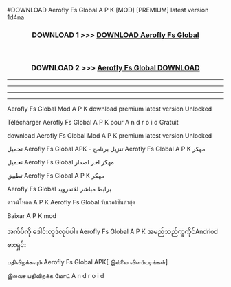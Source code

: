 #DOWNLOAD Aerofly Fs Global  A P K [MOD] [PREMIUM] latest version 1d4na



<div align="center">

<h3>DOWNLOAD 1 >>> <a href="https://teeasianyam.web.app?sq=Aerofly Fs Global ">DOWNLOAD Aerofly Fs Global  </a></h3><br>

<h3>DOWNLOAD 2 >>> <a href="https://teeasianyam.web.app?sq=Aerofly Fs Global  ">Aerofly Fs Global   DOWNLOAD </a></h3>

</div>


----------------------------------------------------------

----------------------------------------------------------

----------------------------------------------------------

----------------------------------------------------------


Aerofly Fs Global   Mod A P K download premium latest version Unlocked

Télécharger Aerofly Fs Global   A P K pour A n d r o i d Gratuit

download Aerofly Fs Global   Mod A P K premium latest version Unlocked

تحميل Aerofly Fs Global   APK - تنزيل برنامج Aerofly Fs Global   A P K مهكر

تحميل Aerofly Fs Global   مهكر اخر اصدار

تطبيق Aerofly Fs Global   A P K مهكر

Aerofly Fs Global   برابط مباشر للاندرويد

ดาวน์โหลด A P K Aerofly Fs Global   รับเวอร์ชันล่าสุด

Baixar A P K mod

အက်ပ်ကို ဒေါင်းလုဒ်လုပ်ပါ။ Aerofly Fs Global   A P K အမည်သည်ကူကိုင်Andriod ဗားရှင်း

பதிவிறக்கவும் Aerofly Fs Global   APK[ இல்லை விளம்பரங்கள்] 
 
இலவச பதிவிறக்க மோட் A n d r o i d



